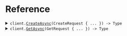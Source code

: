 # Reference
<details><summary><code>client.<a href="/src/SeedValidation/SeedValidationClient.cs">CreateAsync</a>(CreateRequest { ... }) -> Type</code></summary>
<dl>
<dd>

#### 🔌 Usage

<dl>
<dd>

<dl>
<dd>

```csharp
await client.CreateAsync(
    new CreateRequest
    {
        Decimal = 1.1,
        Even = 1,
        Name = "string",
        Shape = Shape.Square,
    }
);
```
</dd>
</dl>
</dd>
</dl>

#### ⚙️ Parameters

<dl>
<dd>

<dl>
<dd>

**request:** `CreateRequest` 
    
</dd>
</dl>
</dd>
</dl>


</dd>
</dl>
</details>

<details><summary><code>client.<a href="/src/SeedValidation/SeedValidationClient.cs">GetAsync</a>(GetRequest { ... }) -> Type</code></summary>
<dl>
<dd>

#### 🔌 Usage

<dl>
<dd>

<dl>
<dd>

```csharp
await client.GetAsync(
    new GetRequest
    {
        Decimal = 1.1,
        Even = 1,
        Name = "string",
    }
);
```
</dd>
</dl>
</dd>
</dl>

#### ⚙️ Parameters

<dl>
<dd>

<dl>
<dd>

**request:** `GetRequest` 
    
</dd>
</dl>
</dd>
</dl>


</dd>
</dl>
</details>
